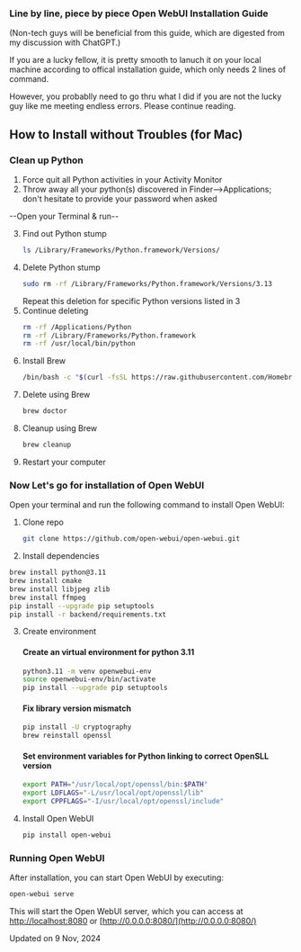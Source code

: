 ### Line by line, piece by piece Open WebUI Installation Guide
(Non-tech guys will be beneficial from this guide, which are digested from my discussion with ChatGPT.)

If you are a lucky fellow, it is pretty smooth to lanuch it on your local machine according to offical installation guide, which only needs 2 lines of command.

However, you probablly need to go thru what I did if you are not the lucky guy like me meeting endless errors. Please continue reading.

## How to Install without Troubles (for Mac)

### Clean up Python

1. Force quit all Python activities in your Activity Monitor
2. Throw away all your python(s) discovered in Finder-->Applications; don't hesitate to provide your password when asked

--Open your Terminal & run--

3. Find out Python stump
   ```bash
   ls /Library/Frameworks/Python.framework/Versions/
   ```
4. Delete Python stump
   ```bash
   sudo rm -rf /Library/Frameworks/Python.framework/Versions/3.13
   ```
   Repeat this deletion for specific Python versions listed in 3
5. Continue deleting
   ```bash
   rm -rf /Applications/Python
   rm -rf /Library/Frameworks/Python.framework
   rm -rf /usr/local/bin/python
   ```
6. Install Brew
   ```bash
   /bin/bash -c "$(curl -fsSL https://raw.githubusercontent.com/Homebrew/install/HEAD/install.sh)"
   ```
7. Delete using Brew
   ```bash
   brew doctor
   ```
8. Cleanup using Brew
   ```bash
   brew cleanup
   ```
9. Restart your computer



### Now Let's go for installation of Open WebUI
Open your terminal and run the following command to install Open WebUI:

1. Clone repo
   ```bash
   git clone https://github.com/open-webui/open-webui.git
   ```
2.  Install dependencies
   ```bash
   brew install python@3.11
   brew install cmake
   brew install libjpeg zlib
   brew install ffmpeg
   pip install --upgrade pip setuptools
   pip install -r backend/requirements.txt
   ```
3. Create environment
   #### Create an virtual environment for python 3.11
   ```bash
   python3.11 -m venv openwebui-env
   source openwebui-env/bin/activate
   pip install --upgrade pip setuptools
   ```
   #### Fix library version mismatch
   ```bash
   pip install -U cryptography
   brew reinstall openssl
   ```
   #### Set environment variables for Python linking to correct OpenSLL version
   ```bash
   export PATH="/usr/local/opt/openssl/bin:$PATH"
   export LDFLAGS="-L/usr/local/opt/openssl/lib"
   export CPPFLAGS="-I/usr/local/opt/openssl/include"
   ```
4. Install Open WebUI
   ```bash
   pip install open-webui
   ```

### Running Open WebUI
   After installation, you can start Open WebUI by executing:

   ```bash
   open-webui serve
   ```

This will start the Open WebUI server, which you can access at [http://localhost:8080](http://localhost:8080) or [http://0.0.0.0:8080/](http://0.0.0.0:8080/)


Updated on 9 Nov, 2024
